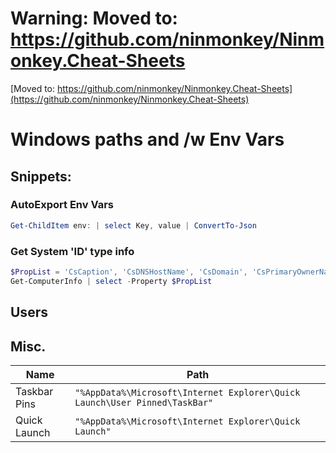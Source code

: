 
# Warning: Moved to: <https://github.com/ninmonkey/Ninmonkey.Cheat-Sheets>

[Moved to: https://github.com/ninmonkey/Ninmonkey.Cheat-Sheets](https://github.com/ninmonkey/Ninmonkey.Cheat-Sheets)


# Windows paths and /w Env Vars

## Snippets:

### AutoExport Env Vars

```powershell
Get-ChildItem env: | select Key, value | ConvertTo-Json
```

### Get System 'ID' type info

```powershell
$PropList = 'CsCaption', 'CsDNSHostName', 'CsDomain', 'CsPrimaryOwnerName', 'LogonServer', 'Os*memory*', 'OsBootDevice', 'OsBuildNumber', 'OsCodeSet', 'OsType', 'OsVersion', 'WindowsBuild*', 'WindowsCurrentVersion', 'WindowsEditionId', 'WindowsProductName', 'WindowsRegisteredOwner', 'WindowsVersion'
Get-ComputerInfo | select -Property $PropList
```

## Users



## Misc.

| Name         | Path                                                                       |
| ------------ | -------------------------------------------------------------------------- |
| Taskbar Pins | `"%AppData%\Microsoft\Internet Explorer\Quick Launch\User Pinned\TaskBar"` |
| Quick Launch | `"%AppData%\Microsoft\Internet Explorer\Quick Launch"`                     |